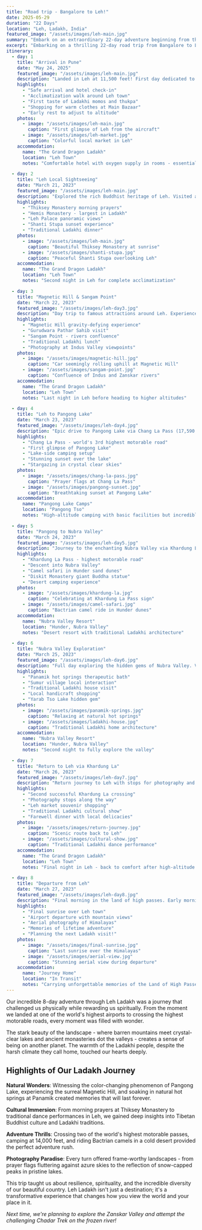 ```yaml
---
title: "Road trip - Bangalore to Leh!"
date: 2025-05-29
duration: "22 Days"
location: "Leh, Ladakh, India"
featured_image: "/assets/images/leh-main.jpg"
summary: "Embark on an extraordinary 22-day adventure beginning from the vibrant southern city of Bangalore, traversing at least nine distinct Indian states, each with its own rich tapestry of culture and scenery. Journey through lush forests, expansive deserts, and bustling towns, witnessing India's incredible diversity first-hand. As you ascend toward the majestic Himalayas, prepare to be awestruck by serene, turquoise lakes, ancient monasteries echoing centuries of history, and breathtaking vistas along some of the world’s highest motorable roads. Finally, immerse yourself in the ethereal beauty and tranquility of Leh, a jewel nestled in the rugged grandeur of the Himalayas, marking a fitting climax to a journey you'll never forget"
excerpt: "Embarking on a thrilling 22-day road trip from Bangalore to Leh, exploring India's diverse landscapes, cultures, and Himalayan wonders"
itinerary:
  - day: 1
    title: "Arrival in Pune"
    date: "May 24, 2025"
    featured_image: "/assets/images/leh-main.jpg"
    description: "Landed in Leh at 11,500 feet! First day dedicated to acclimatization. Gentle walks around Leh town, visited the local market, and tried authentic Ladakhi cuisine. The mountain air is crisp and the views are absolutely stunning."
    highlights:
      - "Safe arrival and hotel check-in"
      - "Acclimatization walk around Leh town"
      - "First taste of Ladakhi momos and thukpa"
      - "Shopping for warm clothes at Main Bazaar"
      - "Early rest to adjust to altitude"
    photos:
      - image: "/assets/images/leh-main.jpg"
        caption: "First glimpse of Leh from the aircraft"
      - image: "/assets/images/leh-market.jpg"
        caption: "Colorful local market in Leh"
    accommodation:
      name: "The Grand Dragon Ladakh"
      location: "Leh Town"
      notes: "Comfortable hotel with oxygen supply in rooms - essential for first night acclimatization"

  - day: 2
    title: "Leh Local Sightseeing"
    date: "March 21, 2023"
    featured_image: "/assets/images/leh-main.jpg"
    description: "Explored the rich Buddhist heritage of Leh. Visited ancient monasteries and palaces, each offering incredible views and spiritual tranquility. The blend of Tibetan Buddhism and stunning Himalayan backdrop is mesmerizing."
    highlights:
      - "Thiksey Monastery morning prayers"
      - "Hemis Monastery - largest in Ladakh"
      - "Leh Palace panoramic views"
      - "Shanti Stupa sunset experience"
      - "Traditional Ladakhi dinner"
    photos:
      - image: "/assets/images/leh-main.jpg"
        caption: "Beautiful Thiksey Monastery at sunrise"
      - image: "/assets/images/shanti-stupa.jpg"
        caption: "Peaceful Shanti Stupa overlooking Leh"
    accommodation:
      name: "The Grand Dragon Ladakh"
      location: "Leh Town"
      notes: "Second night in Leh for complete acclimatization"

  - day: 3
    title: "Magnetic Hill & Sangam Point"
    date: "March 22, 2023"
    featured_image: "/assets/images/leh-day3.jpg"
    description: "Day trip to famous attractions around Leh. Experienced the mysterious Magnetic Hill phenomenon and witnessed the stunning confluence of Indus and Zanskar rivers. The landscape is otherworldly!"
    highlights:
      - "Magnetic Hill gravity-defying experience"
      - "Gurudwara Pathar Sahib visit"
      - "Sangam Point - rivers confluence"
      - "Traditional Ladakhi lunch"
      - "Photography at Indus Valley viewpoints"
    photos:
      - image: "/assets/images/magnetic-hill.jpg"
        caption: "Car seemingly rolling uphill at Magnetic Hill"
      - image: "/assets/images/sangam-point.jpg"
        caption: "Confluence of Indus and Zanskar rivers"
    accommodation:
      name: "The Grand Dragon Ladakh"
      location: "Leh Town"
      notes: "Last night in Leh before heading to higher altitudes"

  - day: 4
    title: "Leh to Pangong Lake"
    date: "March 23, 2023"
    featured_image: "/assets/images/leh-day4.jpg"
    description: "Epic drive to Pangong Lake via Chang La Pass (17,590 ft) - one of the world's highest motorable roads! The lake's changing colors from turquoise to deep blue left us speechless. Camping under the stars at 14,000 feet was magical."
    highlights:
      - "Chang La Pass - world's 3rd highest motorable road"
      - "First glimpse of Pangong Lake"
      - "Lake-side camping setup"
      - "Stunning sunset over the lake"
      - "Stargazing in crystal clear skies"
    photos:
      - image: "/assets/images/chang-la-pass.jpg"
        caption: "Prayer flags at Chang La Pass"
      - image: "/assets/images/pangong-sunset.jpg"
        caption: "Breathtaking sunset at Pangong Lake"
    accommodation:
      name: "Pangong Lake Camps"
      location: "Pangong Tso"
      notes: "High-altitude camping with basic facilities but incredible views"

  - day: 5
    title: "Pangong to Nubra Valley"
    date: "March 24, 2023"
    featured_image: "/assets/images/leh-day5.jpg"
    description: "Journey to the enchanting Nubra Valley via Khardung La Pass (18,380 ft) - the highest motorable road in the world! Rode double-humped Bactrian camels in the cold desert of Hunder. The contrast of sand dunes against snow-capped peaks is surreal."
    highlights:
      - "Khardung La Pass - highest motorable road"
      - "Descent into Nubra Valley"
      - "Camel safari in Hunder sand dunes"
      - "Diskit Monastery giant Buddha statue"
      - "Desert camping experience"
    photos:
      - image: "/assets/images/khardung-la.jpg"
        caption: "Celebrating at Khardung La Pass sign"
      - image: "/assets/images/camel-safari.jpg"
        caption: "Bactrian camel ride in Hunder dunes"
    accommodation:
      name: "Nubra Valley Resort"
      location: "Hunder, Nubra Valley"
      notes: "Desert resort with traditional Ladakhi architecture"

  - day: 6
    title: "Nubra Valley Exploration"
    date: "March 25, 2023"
    featured_image: "/assets/images/leh-day6.jpg"
    description: "Full day exploring the hidden gems of Nubra Valley. Visited remote villages, interacted with locals, and learned about their unique culture. The hot springs at Panamik were a perfect way to relax in this cold desert."
    highlights:
      - "Panamik hot springs therapeutic bath"
      - "Sumur village local interaction"
      - "Traditional Ladakhi house visit"
      - "Local handicraft shopping"
      - "Yarab Tso Lake hidden gem"
    photos:
      - image: "/assets/images/panamik-springs.jpg"
        caption: "Relaxing at natural hot springs"
      - image: "/assets/images/ladakhi-house.jpg"
        caption: "Traditional Ladakhi home architecture"
    accommodation:
      name: "Nubra Valley Resort"
      location: "Hunder, Nubra Valley"
      notes: "Second night to fully explore the valley"

  - day: 7
    title: "Return to Leh via Khardung La"
    date: "March 26, 2023"
    featured_image: "/assets/images/leh-day7.jpg"
    description: "Return journey to Leh with stops for photography and last-minute shopping. The second crossing of Khardung La felt like meeting an old friend. Spent the evening in Leh exploring areas we missed earlier."
    highlights:
      - "Second successful Khardung La crossing"
      - "Photography stops along the way"
      - "Leh market souvenir shopping"
      - "Traditional Ladakhi cultural show"
      - "Farewell dinner with local delicacies"
    photos:
      - image: "/assets/images/return-journey.jpg"
        caption: "Scenic route back to Leh"
      - image: "/assets/images/cultural-show.jpg"
        caption: "Traditional Ladakhi dance performance"
    accommodation:
      name: "The Grand Dragon Ladakh"
      location: "Leh Town"
      notes: "Final night in Leh - back to comfort after high-altitude adventure"

  - day: 8
    title: "Departure from Leh"
    date: "March 27, 2023"
    featured_image: "/assets/images/leh-day8.jpg"
    description: "Final morning in the land of high passes. Early morning flight offered spectacular aerial views of the Himalayas. Leaving Leh with hearts full of memories and a deep appreciation for this incredible landscape and culture."
    highlights:
      - "Final sunrise over Leh town"
      - "Airport departure with mountain views"
      - "Aerial photography of Himalayas"
      - "Memories of lifetime adventure"
      - "Planning the next Ladakh visit!"
    photos:
      - image: "/assets/images/final-sunrise.jpg"
        caption: "Last sunrise over the Himalayas"
      - image: "/assets/images/aerial-view.jpg"
        caption: "Stunning aerial view during departure"
    accommodation:
      name: "Journey Home"
      location: "In Transit"
      notes: "Carrying unforgettable memories of the Land of High Passes"
---
```


Our incredible 8-day adventure through Leh Ladakh was a journey that challenged us physically while rewarding us spiritually. From the moment we landed at one of the world's highest airports to crossing the highest motorable roads, every moment was filled with wonder.

The stark beauty of the landscape - where barren mountains meet crystal-clear lakes and ancient monasteries dot the valleys - creates a sense of being on another planet. The warmth of the Ladakhi people, despite the harsh climate they call home, touched our hearts deeply.

## Highlights of Our Ladakh Journey

**Natural Wonders**: Witnessing the color-changing phenomenon of Pangong Lake, experiencing the surreal Magnetic Hill, and soaking in natural hot springs at Panamik created memories that will last forever.

**Cultural Immersion**: From morning prayers at Thiksey Monastery to traditional dance performances in Leh, we gained deep insights into Tibetan Buddhist culture and Ladakhi traditions.

**Adventure Thrills**: Crossing two of the world's highest motorable passes, camping at 14,000 feet, and riding Bactrian camels in a cold desert provided the perfect adventure rush.

**Photography Paradise**: Every turn offered frame-worthy landscapes - from prayer flags fluttering against azure skies to the reflection of snow-capped peaks in pristine lakes.

This trip taught us about resilience, spirituality, and the incredible diversity of our beautiful country. Leh Ladakh isn't just a destination; it's a transformative experience that changes how you view the world and your place in it.

*Next time, we're planning to explore the Zanskar Valley and attempt the challenging Chadar Trek on the frozen river!* 
